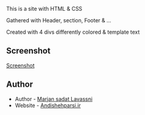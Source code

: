This is a site with HTML & CSS

Gathered with Header, section, Footer & ...

Created with 4 divs differently colored & template text 

## Screenshot

[Screenshot](#screenshot)

## Author

- Author - [Marjan sadat Lavassni](https://github.com/morvarid61)
- Website - [Andishehparsi.ir](http://Andishehparsi.ir)

